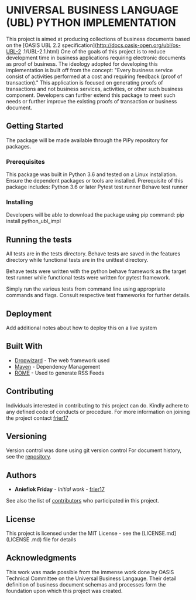 # UNIVERSAL BUSINESS LANGUAGE (UBL) PYTHON IMPLEMENTATION

This project is aimed at producing collections of business documents based on
 the [OASIS UBL 2.2 specification](http://docs.oasis-open.org/ubl/os-UBL-2
 .1/UBL-2.1.html)
 One of the goals of this project is to reduce development time in business
 applications requiring electronic documents as proof of business. The
 ideology adopted for developing this implementation is built off from the
 concept:
 "Every business service consist of activities performed at a cost and
requiring feedback (proof of transaction)."
This application is focused on generating proofs of transactions and not
business services, activities, or other such business component. Developers
can further extend this package to meet such needs or further improve the
existing proofs of transaction or business document.

## Getting Started

The package will be made available through the PiPy repository for packages.

### Prerequisites

This package was built in Python 3.6 and tested on a Linux installation.
Ensure the dependent packages or tools are installed. Prerequisite of this
package includes:
Python 3.6 or later
Pytest test runner
Behave test runner

### Installing

Developers will be able to download the package using pip command:
pip install python_ubl_impl


## Running the tests

All tests are in the tests directory. Behave tests are saved in the features
directory while functional tests are in the unittest directory.

Behave tests were written with the python behave framework as the target test
 runner while functional tests were written for pytest framework.

Simply run the various tests from command line using appropriate commands and
 flags. Consult respective test frameworks for further details.

## Deployment

Add additional notes about how to deploy this on a live system

## Built With

* [Dropwizard](http://www.dropwizard.io/1.0.2/docs/) - The web framework used
* [Maven](https://maven.apache.org/) - Dependency Management
* [ROME](https://rometools.github.io/rome/) - Used to generate RSS Feeds

## Contributing
Individuals interested in contributing to this project can do. Kindly adhere
to any defined code of conducts or procedure. For more information on
joining the project contact [frier17](https://github.com/frier17)

## Versioning
Version control was done using git version control
For document history, see the [repository](https://github.com/your/project/tags).

## Authors

* **Aniefiok Friday** - *Initial work* - [frier17](https://github.com/frier17)

See also the list of [contributors](https://github.com/your/project/) who
participated in this project.

## License

This project is licensed under the MIT License - see the [LICENSE.md](LICENSE
.md) file for details

## Acknowledgments
This work was made possible from the immense work done by OASIS Technical
Committee on the Universal Business Langauge. Their detail definition of
business document schemas and processes form the foundation upon which this
project was created.

